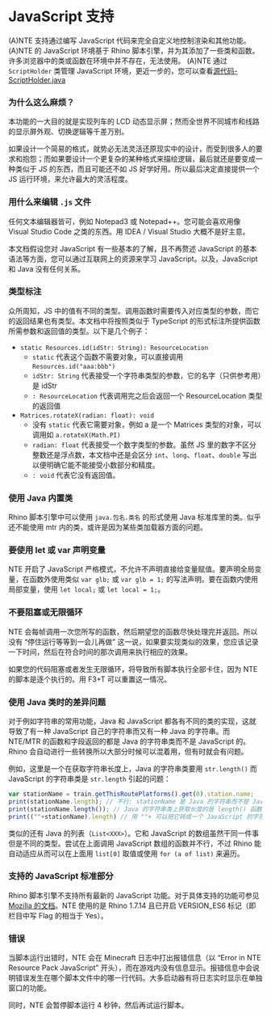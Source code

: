 # JavaScript 支持

(A)NTE 支持通过编写 JavaScript 代码来完全自定义地控制渲染和其他功能。
(A)NTE 的 JavaScript 环境基于 Rhino 脚本引擎，并为其添加了一些类和函数。许多浏览器中的类或函数在环境中并不存在，无法使用。
(A)NTE 通过 `ScriptHolder` 类管理 JavaScript 环境，更近一步的，您可以查看[源代码-ScriptHolder.java](https://github.com/aphrodite281/mtr-ante/blob/alpha/common/src/main/java/cn/zbx1425/mtrsteamloco/render/scripting/ScriptHolder.java)

### 为什么这么麻烦？

本功能的一大目的就是实现列车的 LCD 动态显示屏；然而全世界不同城市和线路的显示屏外观、切换逻辑等千差万别。

如果设计一个简易的格式，就势必无法灵活还原现实中的设计，而受到很多人的要求和抱怨；而如果要设计一个更复杂的某种格式来描绘逻辑，最后就还是要变成一种类似于 JS 的东西，而且可能还不如 JS 好学好用。所以最后决定直接提供一个 JS 运行环境，来允许最大的灵活程度。



### 用什么来编辑 `.js` 文件

任何文本编辑器皆可，例如 Notepad3 或 Notepad++。您可能会喜欢用像 Visual Studio Code 之类的东西。用 IDEA / Visual Studio 大概不是好主意。

本文档假设您对 JavaScript 有一些基本的了解，且不再赘述 JavaScript 的基本语法等方面，您可以通过互联网上的资源来学习 JavaScript。以及，JavaScript 和 Java 没有任何关系。



### 类型标注

众所周知，JS 中的值有不同的类型。调用函数时需要传入对应类型的参数，而它的返回结果也有类型。本文档中将按照类似于 TypeScript 的形式标注所提供函数所需参数和返回值的类型。以下是几个例子：

- `static Resources.id(idStr: String): ResourceLocation`
  - `static` 代表这个函数不需要对象，可以直接调用 `Resources.id("aaa:bbb")`
  - `idStr: String` 代表接受一个字符串类型的参数，它的名字（只供参考用）是 idStr 
  - `: ResourceLocation` 代表调用完之后会返回一个 ResourceLocation 类型的返回值
- `Matrices.rotateX(radian: float): void`
  - 没有 `static` 代表它需要对象，例如 a 是一个 Matrices 类型的对象，可以调用如 `a.rotateX(Math.PI)`
  - `radian: float` 代表接受一个数字类型的参数。虽然 JS 里的数字不区分整数还是浮点数，本文档中还是会区分 `int`、`long`、`float`、`double` 写出以便明确它能不能接受小数部分和精度。
  - `: void` 代表它没有返回值。



### 使用 Java 内置类

Rhino 脚本引擎中可以使用 `java.包名.类名` 的形式使用 Java 标准库里的类。似乎还不能使用 mtr 内的类，或许是因为某些类加载器方面的问题。



### 要使用 let 或 var 声明变量

NTE 开启了 JavaScript 严格模式，不允许不声明直接给变量赋值。要声明全局变量，在函数外使用类似 `var glb;` 或 `var glb = 1;` 的写法声明。要在函数内使用局部变量，使用 `let local;` 或 `let local = 1;`。



### 不要阻塞或无限循环

NTE 会每帧调用一次您所写的函数，然后期望您的函数尽快处理完并返回。所以没有 “停住运行等等到一会儿再做” 这一说，如果要实现类似的效果，您应该记录一下时间，然后在符合时间的那次调用来执行相应的效果。

如果您的代码阻塞或者发生无限循环，将导致所有脚本执行全部卡住，因为 NTE 的脚本是逐个执行的。用 F3+T 可以重置这一情况。



### 使用 Java 类时的差异问题

对于例如字符串的常用功能，Java 和 JavaScript 都各有不同的类的实现，这就导致了有一种 JavaScript 自己的字符串而又有一种 Java 的字符串。而 NTE/MTR 的函数和字段返回的都是 Java 的字符串类而不是 JavaScript 的。Rhino 会自动进行一些转换所以大部分时候可以混着用，但有时就会有问题。

例如，这里是一个在获取字符串长度上，Java 的字符串类要用 `str.length()` 而 JavaScript 的字符串类是 `str.length` 引起的问题：

```javascript
var stationName = train.getThisRoutePlatforms().get(0).station.name;
print(stationName.length); // 不行: stationName 是 Java 的字符串而不是 JavaScript 的字符串
print(stationName.length()); // Java 的字符串类上获取长度的是 length() 函数，而不是 JavaScript 的 length 字段
print((""+stationName).length) // 用 ""+ 可以把它转成一个 JavaScript 的字符串类
```

类似的还有 Java 的列表（`List<XXX>`）。它和 JavaScript 的数组虽然干同一件事但是不同的类型。尝试在上面调用 JavaScript 数组的函数并不行，不过 Rhino 能自动适应从而可以在上面用 `list[0]` 取值或使用 `for (a of list)` 来遍历。



### 支持的 JavaScript 标准部分

Rhino 脚本引擎不支持所有最新的 JavaScript 功能。对于具体支持的功能可参见 [Mozilla 的文档](https://mozilla.github.io/rhino/compat/engines.html)。NTE 使用的是 Rhino 1.7.14 且已开启 VERSION_ES6 标记（即栏目中写 Flag 的相当于 Yes）。



### 错误

当脚本运行出错时，NTE 会在 Minecraft 日志中打出报错信息（以 “Error in NTE Resource Pack JavaScript” 开头），而在游戏内没有信息显示。报错信息中会说明错误发生在哪个脚本文件中的哪一行代码。大多启动器有将日志实时显示在单独窗口的功能。

同时，NTE 会暂停脚本运行 4 秒钟，然后再试运行脚本。


